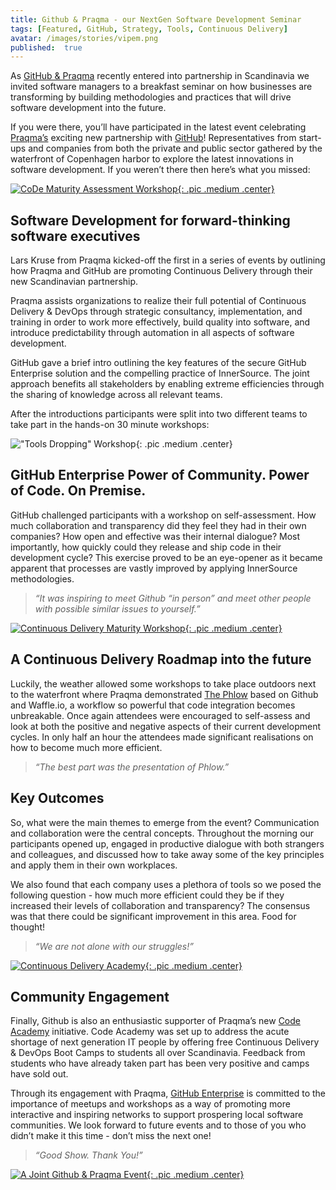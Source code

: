 ```yaml
---
title: Github & Praqma - our NextGen Software Development Seminar
tags: [Featured, GitHub, Strategy, Tools, Continuous Delivery]
avatar: /images/stories/vipem.png
published:  true
---
```

As [GitHub & Praqma](http://www.praqma.com/stories/github-or-new-best-friend/) recently entered into partnership in Scandinavia we invited software managers to a breakfast seminar on how businesses are transforming by building methodologies and practices that will drive software development into the future.
<!--break-->

If you were there, you’ll have participated in the latest event celebrating [Praqma’s](http://www.praqma.com/) exciting new partnership with [GitHub](http://www.github.com/)! Representatives from start-ups and companies from both the private and public sector gathered by the waterfront of Copenhagen harbor to explore the latest innovations in software development. If you weren’t there then here’s what you missed:

[![CoDe Maturity Assessment Workshop](/images/stories/codeworkshop.png){: .pic .medium .center}](http://www.praqma.com/services/assessments/)

## Software Development for forward-thinking software executives

Lars Kruse from Praqma kicked-off the first in a series of events by outlining how Praqma and GitHub are promoting Continuous Delivery through their new Scandinavian partnership.

Praqma assists organizations to realize their full potential of Continuous Delivery & DevOps through strategic consultancy, implementation, and training in order to work more effectively, build quality into software, and introduce predictability through automation in all aspects of software development.

GitHub gave a brief intro outlining the key features of the secure GitHub Enterprise solution and the compelling practice of InnerSource. The joint approach benefits all stakeholders by enabling extreme efficiencies through the sharing of knowledge across all relevant teams.

After the introductions participants were split into two different teams to take part in the hands-on 30 minute workshops:

!["Tools Dropping" Workshop](/images/stories/whiteboarding.png){: .pic .medium .center}

## GitHub Enterprise Power of Community. Power of Code. On Premise.

GitHub challenged participants with a workshop on self-assessment. How much collaboration and transparency did they feel they had in their own companies? How open and effective was their internal dialogue? Most importantly, how quickly could they release and ship code in their development cycle?  This exercise proved to be an eye-opener as it became apparent that processes are vastly improved by applying InnerSource methodologies.

>*“It was inspiring to meet Github “in person” and meet other people with possible similar issues to yourself.”*

[![Continuous Delivery Maturity Workshop](/images/stories/2ndws.png){: .pic .medium .center}](http://www.praqma.com/services/assessments/)

## A Continuous Delivery Roadmap into the future

Luckily, the weather allowed some workshops to take place outdoors next to the waterfront where Praqma demonstrated [The Phlow](http://www.praqma.com/stories/a-pragmatic-workflow/) based on Github and Waffle.io, a workflow so powerful that code integration becomes unbreakable. Once again attendees were encouraged to self-assess and look at both the positive and negative aspects of their current development cycles. In only half an hour the attendees made significant realisations on how to become much more efficient.

>*“The best part was the presentation of Phlow.”*

## Key Outcomes

So, what were the main themes to emerge from the event? Communication and collaboration were the central concepts. Throughout the morning our participants opened up, engaged in productive dialogue with both strangers and colleagues, and discussed how to take away some of the key principles and apply them in their own workplaces.

We also found that each company uses a plethora of tools so we posed the following question - how much more efficient could they be if they increased their levels of collaboration and transparency? The consensus was that there could be significant improvement in this area. Food for thought!

>*“We are not alone with our struggles!”*

[![Continuous Delivery Academy](/images/stories/codeacademy.png){: .pic .medium .center}](http://www.code-conf.com/academy2016/)

## Community Engagement

Finally, Github is also an enthusiastic supporter of Praqma’s new [Code Academy](http://www.code-conf.com/academy2016/) initiative. Code Academy was set up to address the acute shortage of next generation IT people by offering free Continuous Delivery & DevOps Boot Camps to students all over Scandinavia. Feedback from students who have already taken part has been very positive and camps have sold out.

Through its engagement with Praqma, [GitHub Enterprise](https://enterprise.github.com/home) is committed to the importance of meetups and workshops as a way of promoting more interactive and inspiring networks to support prospering local software communities. We look forward to future events and to those of you who didn’t make it this time - don’t miss the next one!

>*“Good Show. Thank You!”*

[![A Joint Github & Praqma Event](/images/stories/logos.png){: .pic .medium .center}](http://www.code-conf.com/)
